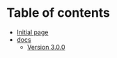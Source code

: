 # Table of contents

* [Initial page](README.md)
* [docs](docs/README.md)
  * [Version 3.0.0](docs/version1.md)

